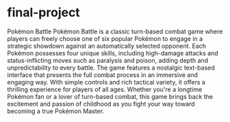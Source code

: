 # final-project
Pokémon Battle
Pokémon Battle is a classic turn-based combat game where players can freely choose one of six popular Pokémon to engage in a strategic showdown against an automatically selected opponent. Each Pokémon possesses four unique skills, including high-damage attacks and status-inflicting moves such as paralysis and poison, adding depth and unpredictability to every battle. The game features a nostalgic text-based interface that presents the full combat process in an immersive and engaging way. With simple controls and rich tactical variety, it offers a thrilling experience for players of all ages. Whether you're a longtime Pokémon fan or a lover of turn-based combat, this game brings back the excitement and passion of childhood as you fight your way toward becoming a true Pokémon Master.

